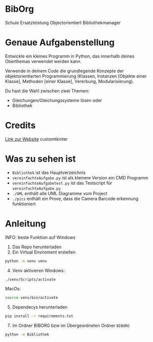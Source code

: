 # BibOrg
Schule Ersatzleistung Objectorientiert Bibliothekmanager


# Genaue Aufgabenstellung
    
Entwickle ein kleines Programm in Python, das innerhalb deines Oberthemas verwendet werden kann.

Verwende in deinem Code die grundlegende Konzepte der objektorientierten Programmierung (Klassen, Instanzen [Objekte einer Klasse], Methoden [einer Klasse], Vererbung, Modularisierung).

Du hast die Wahl zwischen zwei Themen:
- Gleichungen/Gleichungssysteme lösen
oder
- Bibliothek

# Credits
[Link zur Website](https://www.jbg-ehemalige.de/ "JBG's Ehemalige") customtkinter

# Was zu sehen ist
- `Bibliothek` ist das Hauptverzeichnis
- `vereinfachteAufgabe.py` ist als kleinere Version ein CMD Programm
- `vereinfachteAufgabetest.py` ist das Testscript für `vereinfachteAufgabe.py`
- `./UML` enthält alle UML Diagramme vom Project
- `./pics` enthält ein Prove, dass die Camera Barcode erkennung funktioniert

# Anleitung
INFO: beste Funktion auf Windows
1. Das Repo herunterladen
2. Ein Virtual Enviroment erstellen

```bash
python -m venv venv
```

4. Venv  aktivieren
Windows:

```bash
./venv/Scripts/activate
```

MacOs:

```bash
source venv/bin/activate
```

5. Dependecys herunterladen

```bash
pip install -r requirements.txt
```

7. Im Ordner BIBORG bzw im Übergeordneten Ordner `BIBORG`
```bash
python -m Bibliothek
```
